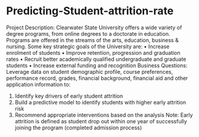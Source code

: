# Predicting-Student-attrition-rate
Project Description: Clearwater State University offers a wide variety of degree programs, from online degrees to a doctorate in education.
Programs are offered in the streams of the arts, education, business & nursing.
Some key strategic goals of the University are:
• Increase enrolment of students
• Improve retention, progression and graduation rates
• Recruit better academically qualified undergraduate and graduate students
• Increase external funding and recognition
Business Questions: Leverage data on student demographic profile, course preferences, performance record, grades, financial background, financial aid and other application information to:
1. Identify key drivers of early student attrition
2. Build a predictive model to identify students with higher early attrition risk
3. Recommend appropriate interventions based on the analysis
Note: Early attrition is defined as student drop out within one year of successfully joining the program (completed admission process)
